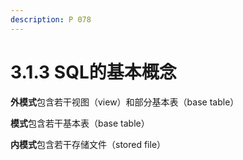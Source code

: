 ```yaml
---
description: P 078
---
```


# 3.1.3 SQL的基本概念

**外模式**包含若干视图（view）和部分基本表（base table）

**模式**包含若干基本表（base table）

**内模式**包含若干存储文件（stored file）
